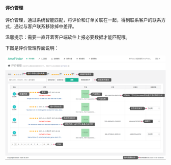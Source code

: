 #### 评价管理

评价管理，通过系统智能匹配，将评价和订单关联在一起，得到联系客户的联系方式，通过与客户联系移除掉中差评。

温馨提示：需要一直开着客户端软件上报必要数据才能匹配哦。


下图是评价管理界面说明：

![评价管理](img/reviews.png)
